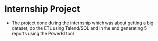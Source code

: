 # Internship Project
* The project done during the internship which was about getting a big dataset, do the ETL using Talend/SQL and in the end generating 5 reports using the PowerBI tool
